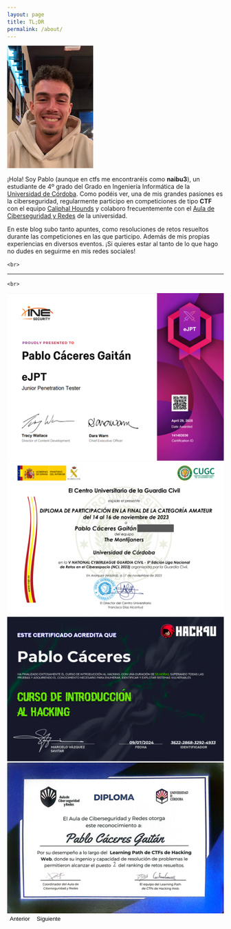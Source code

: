 ```yaml
---
layout: page
title: TL;DR
permalink: /about/
---
```


<div class="container mt-4">
  <div class="row align-items-center">
    <div class="col-md-3 text-center">
      <img src="/images/pages/about/pablo.jpg" alt="Foto de Pablo" class="img-fluid rounded-3" style="max-width: 200px;">
    </div>
    <div class="col-md-8">
      <p>
        ¡Hola! Soy Pablo (aunque en ctfs me encontraréis como <strong>naibu3</strong>), un estudiante de 4º grado del Grado en Ingeniería Informática de la 
        <a href="http://www.uco.es/">Universidad de Córdoba</a>. Como podéis ver, una de mis grandes pasiones es la ciberseguridad, regularmente participo en 
        competiciones de tipo <strong>CTF</strong> con el equipo 
        <a href="https://ctftime.org/team/225933/">Caliphal Hounds</a> y colaboro frecuentemente con el 
        <a href="https://www.uco.es/aulaRedesSeguridad/">Aula de Ciberseguridad y Redes</a> de la universidad.
      </p>
      <p>
        En este blog subo tanto apuntes, como resoluciones de retos resueltos durante las competiciones en las que participo. 
        Además de mis propias experiencias en diversos eventos. ¡Si quieres estar al tanto de lo que hago no dudes en seguirme en mis redes sociales!
      </p>
    </div>
  </div>

    <br>

  <hr class="my-4">

    <br>

  <div id="certCarousel" class="carousel slide" data-bs-ride="carousel">
    <div class="carousel-inner">
      <div class="carousel-item active">
        <img src="/images/posts/eJPT_cert.png" class="d-block w-75 mx-auto" alt="eJPT">
      </div>
      <div class="carousel-item">
        <img src="/images/pages/about/NCL_cert.png" class="d-block w-75 mx-auto" alt="NCL">
      </div>
      <div class="carousel-item">
        <img src="/images/pages/about/hack4u_cert.png" class="d-block w-75 mx-auto" alt="Hack4U Introducción al Hacking">
      </div>
      <div class="carousel-item">
        <img src="/images/pages/about/hackademics.jpg" class="d-block w-75 mx-auto" alt="Hackademics">
      </div>
      <!-- Añade más items según necesites -->
    </div>
    <button class="carousel-control-prev" type="button" data-bs-target="#certCarousel" data-bs-slide="prev" style="background-color: transparent; border: none;">
      <span class="carousel-control-prev-icon" aria-hidden="true" style="background-color: black;"></span>
      <span class="visually-hidden">Anterior</span>
    </button>
    <button class="carousel-control-next" type="button" data-bs-target="#certCarousel" data-bs-slide="next" style="background-color: transparent; border: none;">
      <span class="carousel-control-next-icon" aria-hidden="true" style="background-color: black;"></span>
      <span class="visually-hidden">Siguiente</span>
    </button>
  </div>
</div>

<!-- Asegúrate de tener Bootstrap cargado -->
<link href="https://cdn.jsdelivr.net/npm/bootstrap@5.3.2/dist/css/bootstrap.min.css" rel="stylesheet">
<script src="https://cdn.jsdelivr.net/npm/bootstrap@5.3.2/dist/js/bootstrap.bundle.min.js"></script>
